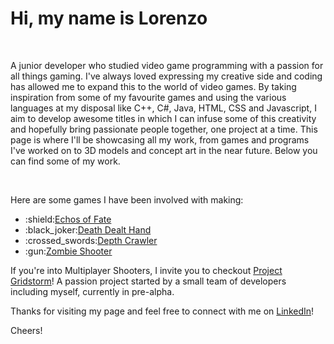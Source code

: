 <h1>Hi, my name is Lorenzo</h1>
<br>
<p>A junior developer who studied video game programming with a passion for all things gaming. I've always loved expressing my creative side and coding has allowed me to expand this to the world of video games. By taking inspiration from some of my favourite games and using the various languages at my disposal like C++, C#, Java, HTML, CSS and  Javascript, I aim to develop awesome titles in which I can infuse some of this creativity and hopefully bring passionate people together, one project at a time. This page is where I'll be showcasing all my work, from games and programs I've worked on to 3D models and concept art in the near future. Below you can find some of my work.</p>
<br>
<p>Here are some games I have been involved with making:</p>
<ul>
  <li>:shield:<a href="https://github.com/JestenAuger/Echos_Of_Fate/tree/Lorenzo's-Branch" target="_blank">Echos of Fate</a></li>
  <li>:black_joker:<a href="https://github.com/LorenzoPicken/Death-Dealt-Hand/tree/Lorenzo's-Branch" target="_blank">Death Dealt Hand</a></li>
  <li>:crossed_swords:<a href="https://github.com/LorenzoPicken/DepthCrawler.git" target="_blank">Depth Crawler</a></li>
  <li>:gun:<a href="https://github.com/LorenzoPicken/Zombie_Shooter/tree/Lorenzo's-Branch" target="_blank">Zombie Shooter</a></li>
</ul>
<p>If you're into Multiplayer Shooters, I invite you to checkout <a href="https://github.com/JestenAuger/TronArenaBR/tree/main">Project Gridstorm</a>!  A passion project started by a small team of developers including myself, currently in pre-alpha.</p>


<p>Thanks for visiting my page and feel free to connect with me on <a href="https://www.linkedin.com/in/lorenzo-picken/">LinkedIn</a>!</p>
<p>Cheers!</p>



